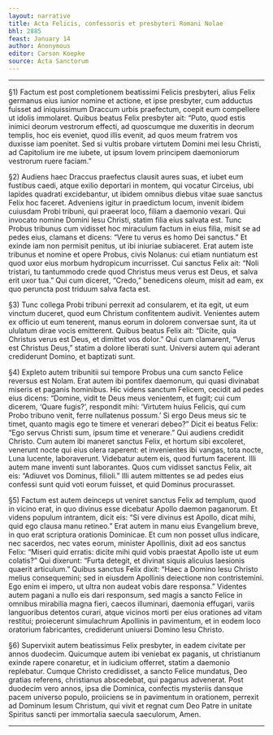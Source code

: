 ```yaml
---
layout: narrative
title: Acta Felicis, confessoris et presbyteri Romani Nolae
bhl: 2885
feast: January 14
author: Anonymous
editor: Carson Koepke
source: Acta Sanctorum
---
```


---

§1) Factum est post completionem beatissimi Felicis presbyteri, alius Felix germanus eius iunior nomine et actione, et ipse presbyter, cum adductus fuisset ad iniquissimum Draccum urbis praefectum, coepit eum compellere ut idolis immolaret. Quibus beatus Felix presbyter ait: “Puto, quod estis inimici deorum vestrorum effecti, ad quoscumque me duxeritis in deorum templis, hoc eis eveniet, quod illis evenit, ad quos meum fratrem vos duxisse iam poenitet. Sed si vultis probare virtutem Domini mei Iesu Christi, ad Capitolium ire me iubete, ut ipsum Iovem principem daemoniorum vestrorum ruere faciam.”

§2) Audiens haec Draccus praefectus clausit aures suas, et iubet eum fustibus caedi, atque exilio deportari in montem, qui vocatur Circeius, ubi lapides quadrati excidebantur, ut ibidem omnibus diebus vitae suae sanctus Felix hoc faceret. Adveniens igitur in praedictum locum, invenit ibidem cuiusdam Probi tribuni, qui praeerat loco, filiam a daemonio vexari. Qui invocato nomine Domini Iesu Christi, statim filia eius salvata est. Tunc Probus tribunus cum vidisset hoc miraculum factum in eius filia, misit se ad pedes eius, clamans et dicens: “Vere tu verus es homo Dei sanctus.” Et exinde iam non permisit penitus, ut ibi iniuriae subiaceret. Erat autem iste tribunus et nomine et opere Probus, civis Nolanus: cui etiam nuntiatum est quod uxor eius morbum hydropicum incurrisset. Cui sanctus Felix ait: “Noli tristari, tu tantummodo crede quod Christus meus verus est Deus, et salva erit uxor tua.” Qui cum diceret, “Credo,” benedicens oleum, misit ad eam, ex quo peruncta post triduum salva facta est. 

§3) Tunc collega Probi tribuni perrexit ad consularem, et ita egit, ut eum vinctum duceret, quod eum Christum confitentem audivit. Venientes autem ex officio ut eum tenerent, manus eorum in dolorem conversae sunt, ita ut ululatum dirae vocis emitterent. Quibus beatus Felix ait: “Dicite, quia Christus verus est Deus, et dimittet vos dolor.” Qui cum clamarent, “Verus est Christus Deus,” statim a dolore liberati sunt. Universi autem qui aderant crediderunt Domino, et baptizati sunt.

§4) Expleto autem tribunitii sui tempore Probus una cum sancto Felice reversus est Nolam. Erat autem ibi pontifex daemonum, qui quasi divinabat miseris et paganis hominibus. Hic videns sanctum Felicem, cecidit ad pedes eius dicens: “Domine, vidit te Deus meus venientem, et fugit; cui cum dicerem, ‘Quare fugis?’, respondit mihi: ‘Virtutem huius Felicis, qui cum Probo tribuno venit, ferre nullatenus possum.’ Si ergo Deus meus sic te timet, quanto magis ego te timere et venerari debeo?” Dicit ei beatus Felix: “Ego servus Christi sum, ipsum time et venerare.” Qui audiens credidit Christo. Cum autem ibi maneret sanctus Felix, et hortum sibi excoleret, venerunt nocte qui eius olera raperent: et invenientes ibi vangas, tota nocte, Luna lucente, laboraverunt. Videbatur autem eis, quod furtum facerent. Illi autem mane inventi sunt laborantes. Quos cum vidisset sanctus Felix, ait eis: “Adiuvet vos Dominus, filioli.” Illi autem mittentes se ad pedes eius confessi sunt quid voti eorum fuisset, et quid Dominus procurasset.

§5) Factum est autem deinceps ut veniret sanctus Felix ad templum, quod in vicino erat, in quo divinus esse dicebatur Apollo daemon paganorum. Et videns populum intrantem, dicit eis: “Si vere divinus est Apollo, dicat mihi, quid ego clausa manu retineo.” Erat autem in manu eius Evangelium breve, in quo erat scriptura orationis Dominicae. Et cum non posset ullus indicare, nec sacerdos, nec vates eorum, minister Apollinis, dixit ad eos sanctus Felix: “Miseri quid erratis: dicite mihi quid vobis praestat Apollo iste ut eum colatis?” Qui dixerunt: “Furta detegit, et divinat siquis alicuius laesionis quaerit articulum.” Quibus sanctus Felix dixit: “Haec a Domino Iesu Christo melius consequemini; sed in eiusdem Apollinis deiectione non contristemini. Ego enim ei impero, ut ultra non audeat vobis dare responsa.” Videntes autem pagani a nullo eis dari responsum, sed magis a sancto Felice in omnibus mirabilia magna fieri, caecos illuminari, daemonia effugari, variis languoribus detentos curari, atque vicinos morti per eius orationes ad vitam restitui; proiecerunt simulachrum Apollinis in pavimentum, et in eodem loco oratorium fabricantes, crediderunt uniuersi Domino Iesu Christo.

§6) Supervixit autem beatissimus Felix presbyter, in eadem civitate per annos duodecim. Quicumque autem ibi veniebat ex paganis, ut christianum exinde rapere conaretur, et in iudicium offerret, statim a daemonio replebatur. Cumque Christo credidisset, a sancto Felice mundatus, Deo gratias referens, christianus abscedebat, qui paganus advenerat. Post duodecim vero annos, ipsa die Dominica, confectis mysteriis dansque pacem universo populo, proiiciens se in pavimentum in orationem, perrexit ad Dominum Iesum Christum, qui vivit et regnat cum Deo Patre in unitate Spiritus sancti per immortalia saecula saeculorum, Amen.

---
